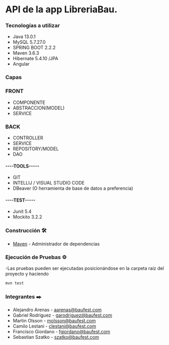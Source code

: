 # API de la app LibreriaBau. 

### Tecnologías a utilizar
- Java 13.0.1
- MySQL 5.7.27.0
- SPRING BOOT 2.2.2
- Maven 3.6.3
- Hibernate 5.4.10 /JPA
- Angular

### Capas

### FRONT 
- COMPONENTE
- ABSTRACCION(MODEL)
- SERVICE


### BACK
- CONTROLLER
- SERVICE
- REPOSITORY/MODEL
- DAO

#### ----TOOLS-----
- GIT
- INTELLIJ / VISUAL STUDIO CODE
- DBeaver (O herramienta de base de datos a preferencia)

#### ----TEST-----
- Junit 5.4
- Mockito 3.2.2

### Construcción 🛠️
* [Maven](https://maven.apache.org/) - Administrador de dependencias

### Ejecución de Pruebas ⚙️
-Las pruebas pueden ser ejecutadas posicionándose en la carpeta raíz del proyecto y haciendo 
   ```bash
mvn test
```

### Integrantes ✒️

- Alejandro Arenas - aarenas@baufest.com
- Gabriel Rodriguez - garodriguez@baufest.com
- Martin Olsson - molsson@baufest.com
- Camilo Lestani - clestani@baufest.com
- Francisco Giordano - fgiordano@baufest.com
- Sebastian Szatko - szatko@baufest.com
